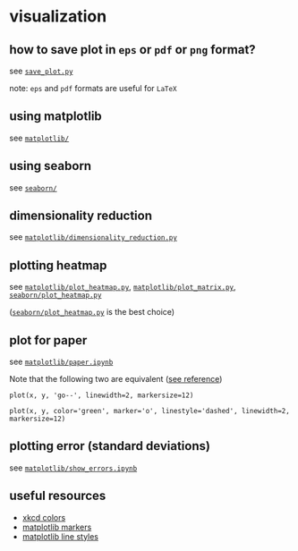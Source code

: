 # visualization

## how to save plot in `eps` or `pdf` or `png` format?
see [`save_plot.py`](https://github.com/subhadarship/visualization/blob/master/save_plot.py)

note: `eps` and `pdf` formats are useful for `LaTeX`

## using matplotlib

see [`matplotlib/`](https://github.com/subhadarship/visualization/tree/master/matplotlib)

## using seaborn

see [`seaborn/`](https://github.com/subhadarship/visualization/tree/master/seaborn)

## dimensionality reduction

see [`matplotlib/dimensionality_reduction.py`](https://github.com/subhadarship/visualization/blob/master/matplotlib/dimensionality_reduction.py)

## plotting heatmap

see [`matplotlib/plot_heatmap.py`](https://github.com/subhadarship/visualization/blob/master/matplotlib/plot_heatmap.py), [`matplotlib/plot_matrix.py`](https://github.com/subhadarship/visualization/blob/master/matplotlib/plot_matrix.py), [`seaborn/plot_heatmap.py`](https://github.com/subhadarship/visualization/blob/master/seaborn/plot_heatmap.py)

([`seaborn/plot_heatmap.py`](https://github.com/subhadarship/visualization/blob/master/seaborn/plot_heatmap.py) is the best choice)

## plot for paper

see [`matplotlib/paper.ipynb`](https://github.com/subhadarship/visualization/blob/master/matplotlib/paper.ipynb)

Note that the following two are equivalent ([see reference](https://matplotlib.org/3.1.1/api/_as_gen/matplotlib.pyplot.plot.html))
```
plot(x, y, 'go--', linewidth=2, markersize=12)
```
```
plot(x, y, color='green', marker='o', linestyle='dashed', linewidth=2, markersize=12)
```

## plotting error (standard deviations)

see [`matplotlib/show_errors.ipynb`](https://github.com/subhadarship/visualization/blob/master/matplotlib/show_error.ipynb)

## useful resources
- [xkcd colors](https://xkcd.com/color/rgb/)
- [matplotlib markers](https://matplotlib.org/3.1.1/api/markers_api.html)
- [matplotlib line styles](https://matplotlib.org/gallery/lines_bars_and_markers/line_styles_reference.html)


